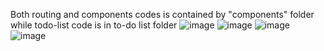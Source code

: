 Both routing and components codes is contained  by "components" folder
while todo-list code is in to-do list folder
![image](https://github.com/YugdeepParihar/FULL-STACK-IKIGAI-TO-DO-COMPONENTS/assets/106156641/80163aff-d214-4679-b84d-57e738fc7978)
![image](https://github.com/YugdeepParihar/FULL-STACK-IKIGAI-TO-DO-COMPONENTS/assets/106156641/4a76cc3e-93bf-4b29-84e9-bddcccd368b1)
![image](https://github.com/YugdeepParihar/FULL-STACK-IKIGAI-TO-DO-COMPONENTS/assets/106156641/0c49e074-b430-42a7-8ef3-c88cc3d123ba)
![image](https://github.com/YugdeepParihar/FULL-STACK-IKIGAI-TO-DO-COMPONENTS/assets/106156641/e90cd7d9-31d4-4acd-b2f9-4c6fb78cb148)
